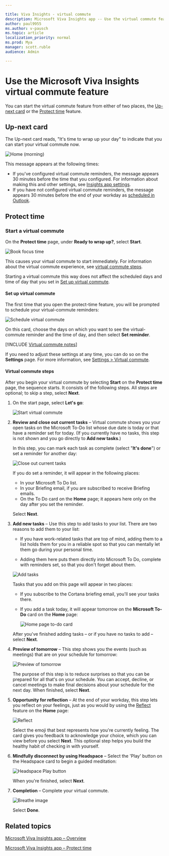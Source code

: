 ```yaml
---

title: Viva Insights - virtual commute 
description: Microsoft Viva Insights app -- Use the virtual commute feature
author: paul9955
ms.author: v-pausch
ms.topic: article
localization_priority: normal 
ms.prod: Mya
manager: scott.ruble
audience: Admin

---
```


# Use the Microsoft Viva Insights virtual commute feature

You can start the virtual commute feature from either of two places, the [Up-next card](#up-next-card) or the [Protect time](#protect-time) feature.

## Up-next card

The Up-next card reads, "It's time to wrap up your day" to indicate that you can start your virtual commute now. 

![Home (morning)](images/virtual-commute.png)

This message appears at the following times:

* If you've configured virtual commute reminders, the message appears 30 minutes before the time that you configured. For information about making this and other settings, see [Insights app settings](viva-teams-app-settings.md).
* If you have not configured virtual commute reminders, the message appears 30 minutes before the end of your workday as [scheduled in Outlook](https://outlook.office.com/calendar/options/calendar/view/appearance).

## Protect time

### Start a virtual commute

On the **Protect time** page, under **Ready to wrap up?**, select **Start**.

![Book focus time](Images/start-virt-commute.png)  

This causes your virtual commute to start immediately. For information about the virtual commute experience, see [virtual commute steps](#virtual-commute-steps).

Starting a virtual commute this way does not affect the scheduled days and time of day that you set in [Set up virtual commute](#set-up-virtual-commute).

#### Set up virtual commute

The first time that you open the protect-time feature, you will be prompted to schedule your virtual-commute reminders:

![Schedule virtual commute](Images/sched-virtual-commute-50.png)  

On this card, choose the days on which you want to see the virtual-commute reminder and the time of day, and then select **Set reminder**.

[!INCLUDE [Virtual commute notes](includes/virtual-commute-details.md)]

If you need to adjust these settings at any time, you can do so on the **Settings** page. For more information, see [Settings > Virtual commute](viva-teams-app-settings.md).

#### Virtual commute steps

After you begin your virtual commute by selecting **Start** on the **Protect time** page, the sequence starts. It consists of the following steps. All steps are optional; to skip a step, select **Next**.

1. On the start page, select **Let's go**:

   ![Start virtual commute](Images/01-start-vc.png)  

2. **Review and close out current tasks** &ndash; Virtual commute shows you your open tasks on the Microsoft To-Do list whose due date is today or that have a reminder set for today. (If you currently have no tasks, this step is not shown and you go directly to **Add new tasks**.)

   In this step, you can mark each task as complete (select "**It's done**") or set a reminder for another day:

     ![Close out current tasks](Images/02-close-out-current-tasks-55.png)

   If you do set a reminder, it will appear in the following places:
    * In your Microsoft To Do list.
    * In your Briefing email, if you are subscribed to receive Briefing emails.
    * On the To Do card on the **Home** page; it appears here only on the day after you set the reminder.

   Select **Next**.

3. **Add new tasks** &ndash; Use this step to add tasks to your list. There are two reasons to add them to your list:

   * If you have work-related tasks that are top of mind, adding them to a list holds them for you in a reliable spot so that you can mentally let them go during your personal time.

   * Adding them here puts them directly into Microsoft To Do, complete with reminders set, so that you don't forget about them.

   ![Add tasks](Images/03-add-new-tasks-55.png)

   Tasks that you add on this page will appear in two places:

   * If you subscribe to the Cortana briefing email, you'll see your tasks there.

   * If you add a task today, it will appear tomorrow on the **Microsoft To-Do** card on the **Home** page:

     ![Home page to-do card](Images/home-to-do.png)  

   After you've finished adding tasks &ndash; or if you have no tasks to add &ndash; select **Next**.

4. **Preview of tomorrow** &ndash; This step shows you the events (such as meetings) that are on your schedule for tomorrow:

   ![Preview of tomorrow](Images/04-preview-of-tomorrow-55.png)

   The purpose of this step is to reduce surprises so that you can be prepared for all that's on your schedule. You can accept, decline, or cancel meetings to make final decisions about your schedule for the next day. When finished, select **Next**.

5. **Opportunity for reflection** &ndash; At the end of your workday, this step lets you reflect on your feelings, just as you would by using the [Reflect](viva-insights-reflect.md) feature on the **Home** page:

   ![Reflect](Images/05-reflection-55.png)

   Select the emoji that best represents how you're currently feeling. The card gives you feedback to acknowledge your choice, which you can view before you select **Next**. This optional step helps you build the healthy habit of checking in with yourself.

6. **Mindfully disconnect by using Headspace** &ndash; Select the 'Play' button on the Headspace card to begin a guided meditation:

   ![Headspace Play button](Images/headspace-in-vc.png)

   When you're finished, select **Next**.

<!-- THE OLD STEP 6: 
6. **Mindfully disconnect with a one-minute breathing break** &ndash; Follow the animation and the sound to breathe deeply for one minute and exit your work mindset:
   ![Breathe](Images/06-breathe-mindfully-55.png)
   When you're finished, select **Next**. -->

7. **Completion** &ndash; Complete your virtual commute.

   ![Breathe image](Images/07-completion-55.png)

   Select **Done**.

## Related topics

[Microsoft Viva Insights app &ndash; Overview](viva-teams-app.md)

[Microsoft Viva Insights app &ndash; Protect time](viva-insights-protect-time.md)
